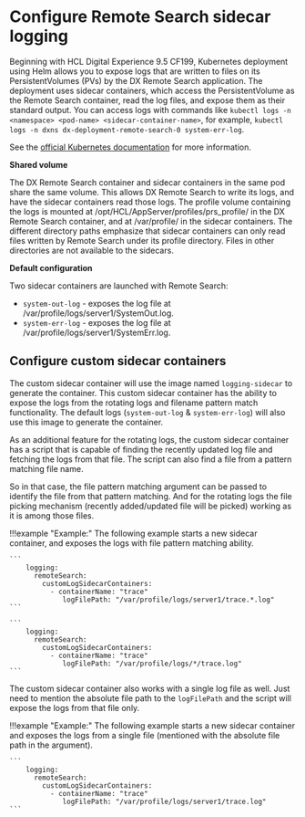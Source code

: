 # Configure Remote Search sidecar logging

Beginning with HCL Digital Experience 9.5 CF199, Kubernetes deployment using Helm allows you to expose logs that are written to files on its PersistentVolumes \(PVs\) by the DX Remote Search application. The deployment uses sidecar containers, which access the PersistentVolume as the Remote Search container, read the log files, and expose them as their standard output. You can access logs with commands like `kubectl logs -n <namespace> <pod-name> <sidecar-container-name>`, for example, `kubectl logs -n dxns dx-deployment-remote-search-0 system-err-log`.

See the [official Kubernetes documentation](https://kubernetes.io/docs/concepts/cluster-administration/logging/#streaming-sidecar-container) for more information.

**Shared volume**

The DX Remote Search container and sidecar containers in the same pod share the same volume. This allows DX Remote Search to write its logs, and have the sidecar containers read those logs. The profile volume containing the logs is mounted at /opt/HCL/AppServer/profiles/prs\_profile/ in the DX Remote Search container, and at /var/profile/ in the sidecar containers. The different directory paths emphasize that sidecar containers can only read files written by Remote Search under its profile directory. Files in other directories are not available to the sidecars.

**Default configuration**

Two sidecar containers are launched with Remote Search:

-   `system-out-log` - exposes the log file at /var/profile/logs/server1/SystemOut.log.
-   `system-err-log` - exposes the log file at /var/profile/logs/server1/SystemErr.log.

## Configure custom sidecar containers
The custom sidecar container will use the image named `logging-sidecar` to generate the container. This custom sidecar container has the ability to expose the logs from the rotating logs and filename pattern match functionality. The default logs (`system-out-log` & `system-err-log`) will also use this image to generate the container.

As an additional feature for the rotating logs,  the custom sidecar container has a script that is capable of finding the recently updated log file and fetching the logs from that file. The script can also find a file from a pattern matching file name.

So in that case, the file pattern matching argument can be passed to identify the file from that pattern matching. And for the rotating logs the file picking mechanism (recently added/updated file will be picked) working as it is among those files.

!!!example "Example:"
    The following example starts a new sidecar container, and exposes the logs with file pattern matching ability.

    ```
        logging:
          remoteSearch:
            customLogSidecarContainers:
              - containerName: "trace"
                 logFilePath: "/var/profile/logs/server1/trace.*.log"
    ```

    ```
        logging:
          remoteSearch:
            customLogSidecarContainers:
              - containerName: "trace"
                 logFilePath: "/var/profile/logs/*/trace.log"
    ```

    
The custom sidecar container also works with a single log file as well. Just need to mention the absolute file path to the `logFilePath` and the script will expose the logs from that file only.

!!!example "Example:"
    The following example starts a new sidecar container and exposes the logs from a single file (mentioned with the absolute file path in the argument).

    ```
        logging:
          remoteSearch:
            customLogSidecarContainers:
              - containerName: "trace"
                 logFilePath: "/var/profile/logs/server1/trace.log"
    ```